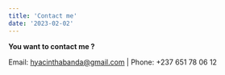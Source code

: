 ```yaml
---
title: 'Contact me'
date: '2023-02-02'
---
```


**You want to contact me ?**

Email: hyacinthabanda@gmail.com | Phone: +237 651 78 06 12